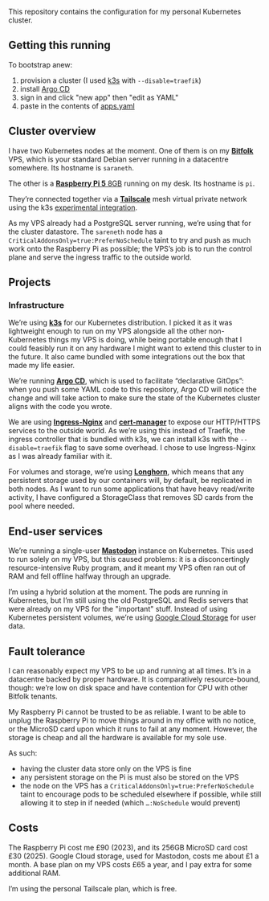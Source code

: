 This repository contains the configuration for my personal Kubernetes cluster.

## Getting this running
To bootstrap anew:
1. provision a cluster (I used [k3s](https://k3s.io/) with `--disable=traefik`)
2. install [Argo CD](https://argo-cd.readthedocs.io/en/stable/getting_started/)
3. sign in and click "new app" then "edit as YAML"
4. paste in the contents of [apps.yaml](apps/apps.yaml)

## Cluster overview

I have two Kubernetes nodes at the moment.
One of them is on my [**Bitfolk**](https://bitfolk.com) VPS, which is your standard
Debian server running in a datacentre somewhere. Its hostname is `saraneth`.

The other is a [**Raspberry Pi 5** 8GB](https://www.raspberrypi.com/products/raspberry-pi-5/)
running on my desk. Its hostname is `pi`.

They&rsquo;re connected together via a [**Tailscale**](https://tailscale.com) mesh
virtual private network using the k3s [experimental integration](https://docs.k3s.io/networking/distributed-multicloud#integration-with-the-tailscale-vpn-provider-experimental).

As my VPS already had a PostgreSQL server running, we&rsquo;re using that for
the cluster datastore. The `sareneth` node has a
`CriticalAddonsOnly=true:PreferNoSchedule` taint to try and push as much work
onto the Raspberry Pi as possible; the VPS&rsquo;s job is to run the control plane
and serve the ingress traffic to the outside world.

## Projects

### Infrastructure

We&rsquo;re using [**k3s**](https://k3s.io/) for our Kubernetes distribution.
I picked it as it was lightweight enough to run on my VPS alongside all the
other non-Kubernetes things my VPS is doing, while being portable enough that
I could feasibly run it on any hardware I might want to extend this cluster to
in the future. It also came bundled with some integrations out the box that made
my life easier.

We&rsquo;re running [**Argo CD**](https://argo-cd.readthedocs.io/en/stable/),
which is used to facilitate &ldquo;declarative GitOps&rdquo;: when you push
some YAML code to this repository, Argo CD will notice the change and will take
action to make sure the state of the Kubernetes cluster aligns with the code
you wrote.

We are using [**Ingress-Nginx**](https://kubernetes.github.io/ingress-nginx/) and
[**cert-manager**](https://cert-manager.io/) to expose our HTTP/HTTPS services to
the outside world. As we&rsquo;re using this instead of Traefik, the ingress
controller that is bundled with k3s, we can install k3s with the
`--disable=traefik` flag to save some overhead. I chose to use Ingress-Nginx as
I was already familiar with it.

For volumes and storage, we&rsquo;re using [**Longhorn**](https://longhorn.io/),
which means that any persistent storage used by our containers will, by default,
be replicated in both nodes. As I want to run some applications that have heavy
read/write activity, I have configured a StorageClass that removes SD cards from
the pool where needed.

## End-user services

We&rsquo;re running a single-user [**Mastodon**](https://joinmastodon.org/) instance on
Kubernetes. This used to run solely on my VPS, but this caused problems: it is
a disconcertingly resource-intensive Ruby program, and it meant my VPS often
ran out of RAM and fell offline halfway through an upgrade.

I&rsquo;m using a hybrid solution at the moment. The pods are running in Kubernetes,
but I&rsquo;m still using the old PostgreSQL and Redis servers that were already on
my VPS for the "important" stuff. Instead of using Kubernetes persistent volumes,
we&rsquo;re using [Google Cloud Storage](https://cloud.google.com/storage) for
user data.

## Fault tolerance

I can reasonably expect my VPS to be up and running at all times.
It&rsquo;s in a datacentre backed by proper hardware.
It is comparatively resource-bound, though: we&rsquo;re low on disk space and have
contention for CPU with other Bitfolk tenants.

My Raspberry Pi cannot be trusted to be as reliable.
I want to be able to unplug the Raspberry Pi to move things around in my office
with no notice, or the MicroSD card upon which it runs to fail at any moment.
However, the storage is cheap and all the hardware is available for my sole use.

As such:
* having the cluster data store only on the VPS is fine
* any persistent storage on the Pi is must also be stored on the VPS
* the node on the VPS has a `CriticalAddonsOnly=true:PreferNoSchedule` taint to
  encourage pods to be scheduled elsewhere if possible, while still allowing it
  to step in if needed (which `…:NoSchedule` would prevent)


## Costs

The Raspberry Pi cost me £90 (2023), and its 256GB MicroSD card cost £30 (2025).
Google Cloud storage, used for Mastodon,  costs me about £1 a month.
A base plan on my VPS costs £65 a year, and I pay extra for some additional RAM.

I&rsquo;m using the personal Tailscale plan, which is free.
